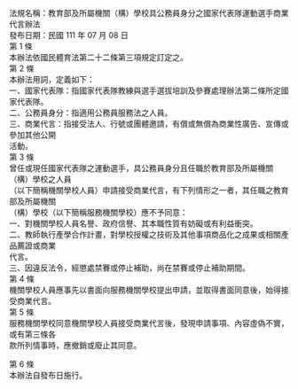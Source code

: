 法規名稱：教育部及所屬機關（構）學校具公務員身分之國家代表隊運動選手商業代言辦法  
發布日期：民國 111 年 07 月 08 日  
第 1 條  
本辦法依國民體育法第二十二條第三項規定訂定之。  
第 2 條  
本辦法用詞，定義如下：  
一、國家代表隊：指國家代表隊教練與選手選拔培訓及參賽處理辦法第二條所定國家代表隊。  
二、公務員身分：指適用公務員服務法之人員。  
三、商業代言：指接受法人、行號或團體邀請，有償或無償為商業性廣告、宣傳或參加其他公開  
活動。  
第 3 條  
曾任或現任國家代表隊之運動選手，具公務員身分且任職於教育部及所屬機關（構）學校之人員  
（以下簡稱機關學校人員）申請接受商業代言，有下列情形之一者，其任職之教育部及所屬機關  
（構）學校（以下簡稱服務機關學校）應不予同意：  
一、對機關學校人員名譽、政府信譽、其本職性質有妨礙或有利益衝突。  
二、教師執行產學合作計畫，對學校授權之技術及其他事項商品化之成果或相關產品薦證或商業  
代言。  
三、因違反法令，經懲處禁賽或停止補助，尚在禁賽或停止補助期間。  
第 4 條  
機關學校人員應事先以書面向服務機關學校提出申請，並取得書面同意後，始得接受商業代言。  
第 5 條  
服務機關學校同意機關學校人員接受商業代言後，發現申請事項、內容虛偽不實，或有第三條各  
款所列情事時，應撤銷或廢止其同意。  


第 6 條  
本辦法自發布日施行。  


